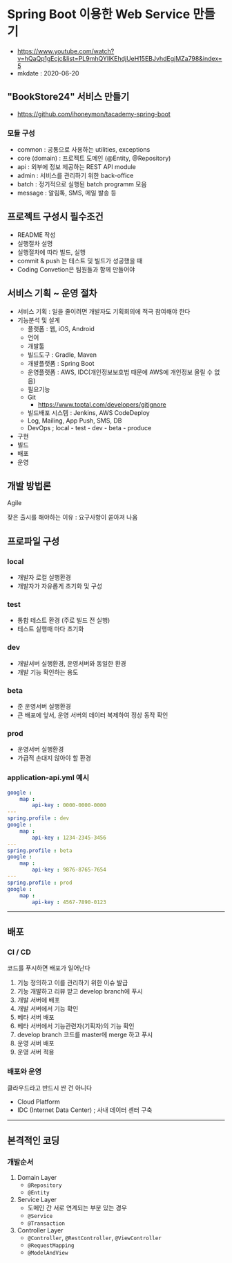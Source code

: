 # Spring Boot 이용한 Web Service 만들기

- https://www.youtube.com/watch?v=hQaQp1gEcjc&list=PL9mhQYIlKEhdjUeH15EBJvhdEgjMZa798&index=5
- mkdate : 2020-06-20

## "BookStore24" 서비스 만들기

- https://github.com/ihoneymon/tacademy-spring-boot

### 모듈 구성

- common : 공통으로 사용하는 utilities, exceptions
- core (domain) : 프로젝트 도메인 (@Entity, @Repository)
- api : 외부에 정보 제공하는 REST API module
- admin : 서비스를 관리하기 위한 back-office
- batch : 정기적으로 실행된 batch programm 모음
- message : 알림톡, SMS, 메일 발송 등

## 프로젝트 구성시 필수조건

- README 작성
- 실행절차 설명
- 실행절차에 따라 빌드, 실행
- commit & push 는 테스트 및 빌드가 성공했을 때
- Coding Convetion은 팀원들과 함께 만들어야

## 서비스 기획 ~ 운영 절차

- 서비스 기획 : 일을 줄이려면 개발자도 기획회의에 적극 참여해야 한다
- 기능분석 및 설계
    - 플랫폼 : 웹, iOS, Android
    - 언어 
    - 개발툴
    - 빌드도구 : Gradle, Maven
    - 개발플랫폼 : Spring Boot
    - 운영플랫폼 : AWS, IDC(개인정보보호법 때문에 AWS에 개인정보 올릴 수 없음)
    - 필요기능
    - Git
        - https://www.toptal.com/developers/gitignore
    - 빌드배포 시스템 : Jenkins, AWS CodeDeploy
    - Log, Mailing, App Push, SMS, DB
    - DevOps ; local - test - dev - beta - produce
- 구현
- 빌드
- 배포
- 운영

## 개발 방법론

Agile

잦은 출시를 해야하는 이유 : 요구사항이 쏟아져 나옴

## 프로파일 구성

### local

- 개발자 로컬 실행환경
- 개발자가 자유롭게 초기화 및 구성

### test

- 통합 테스트 환경 (주로 빌드 전 실행)
- 테스트 실행때 마다 초기화

### dev

- 개발서버 실행환경, 운영서버와 동일한 환경
- 개발 기능 확인하는 용도

### beta

- 준 운영서버 실행환경
- 큰 배포에 앞서, 운영 서버의 데이터 복제하여 정상 동작 확인

### prod

- 운영서버 실행환경
- 가급적 손대지 않아야 할 환경


### application-api.yml 예시

```yml
google :
    map : 
        api-key : 0000-0000-0000
---
spring.profile : dev
google :
    map : 
        api-key : 1234-2345-3456
---
spring.profile : beta
google :
    map : 
        api-key : 9876-8765-7654
---
spring.profile : prod
google :
    map : 
        api-key : 4567-7890-0123
```

---

## 배포

### CI / CD

코드를 푸시하면 배포가 일어난다

1. 기능 정의하고 이를 관리하기 위한 이슈 발급
2. 기능 개발하고 리뷰 받고 develop branch에 푸시
3. 개발 서버에 배포
4. 개발 서버에서 기능 확인
5. 베타 서버 배포
6. 베타 서버에서 기능관련자(기획자)의 기능 확인
7. develop branch 코드를 master에 merge 하고 푸시
8. 운영 서버 배포
9. 운영 서버 적용

### 배포와 운영

클라우드라고 반드시 싼 건 아니다

- Cloud Platform
- IDC (Internet Data Center) ; 사내 데이터 센터 구축


--- 

## 본격적인 코딩

### 개발순서

1. Domain Layer 
    - `@Repository`
    - `@Entity`
2. Service Layer
    - 도메인 간 서로 연계되는 부분 있는 경우
    - `@Service`
    - `@Transaction`
3. Controller Layer
    - `@Controller`, `@RestController`, `@ViewController`
    - `@RequestMapping`
    - `@ModelAndView`
